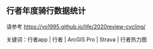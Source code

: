 ## 行者年度骑行数据统计

请参考 https://yo1995.github.io/life/2020review-cycling/

关键词：行者app | 行者 | ArcGIS Pro | Strava | 行者热力图
